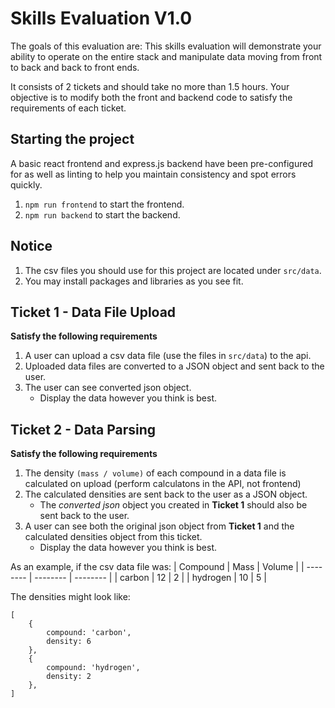 # Skills Evaluation V1.0

The goals of this evaluation are:
This skills evaluation will demonstrate your ability to operate on the entire stack and manipulate data moving from front to back and back to front ends.

It consists of 2 tickets and should take no more than 1.5 hours. Your objective is to modify both the front and backend code to satisfy the requirements of each ticket.

## Starting the project

A basic react frontend and express.js backend have been pre-configured for as well as linting to help you maintain consistency and spot errors quickly.

1. `npm run frontend` to start the frontend.
2. `npm run backend` to start the backend.

## Notice

1. The csv files you should use for this project are located under `src/data`.
2. You may install packages and libraries as you see fit.

## Ticket 1 -  Data File Upload

**Satisfy the following requirements**

1. A user can upload a csv data file (use the files in `src/data`) to the api.
2. Uploaded data files are converted to a JSON object and sent back to the user.
3. The user can see converted json object.
	* Display the data however you think is best.

## Ticket 2 - Data Parsing

**Satisfy the following requirements**

1. The density `(mass / volume)` of each compound in a data file is calculated on upload (perform calculatons in the API, not frontend)
2. The calculated densities are sent back to the user as a JSON object.
	* The _converted json_ object you created in **Ticket 1** should also be sent back to the user.
3. A user can see both the original json object from **Ticket 1** and the calculated densities object from this ticket.
	* Display the data however you think is best.

As an example, if the csv data file was:
| Compound | Mass     | Volume   |
| -------- | -------- | -------- |
| carbon   | 12       | 2        |
| hydrogen | 10       | 5        |

The densities might look like:

```
[
	{
		compound: 'carbon',
		density: 6
	},
	{
		compound: 'hydrogen',
		density: 2
	},
]
```
